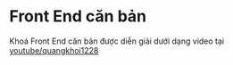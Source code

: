# Front End căn bản

Khoá Front End căn bản được diễn giải dưới dạng video tại [youtube/quangkhoi1228](https://www.youtube.com/channel/UCAeGyJO0zhIKOqiLbOpHhbA)
